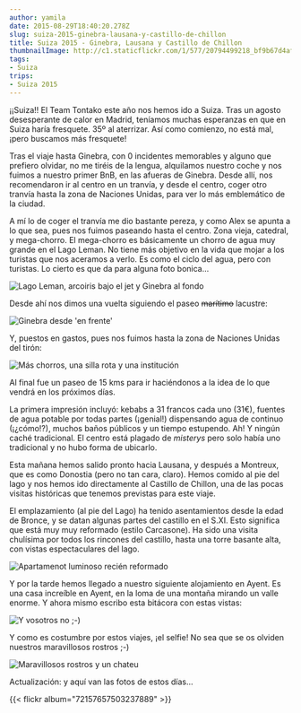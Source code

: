```yaml
---
author: yamila
date: 2015-08-29T18:40:20.278Z
slug: suiza-2015-ginebra-lausana-y-castillo-de-chillon
title: Suiza 2015 - Ginebra, Lausana y Castillo de Chillon
thumbnailImage: http://c1.staticflickr.com/1/577/20794499218_bf9b67d4af_z.jpg
tags:
- Suiza
trips:
- Suiza 2015
---
```


¡¡Suiza!! El Team Tontako este año nos hemos ido a Suiza. Tras un agosto desesperante de calor en Madrid, teníamos muchas esperanzas en que en Suiza haría fresquete. 35º al aterrizar. Así como comienzo, no está mal, ¡pero buscamos más fresquete!

Tras el viaje hasta Ginebra, con 0 incidentes memorables y alguno que prefiero olvidar, no me tiréis de la lengua, alquilamos nuestro coche y nos fuimos a nuestro primer BnB, en las afueras de Ginebra. Desde allí, nos recomendaron ir al centro en un tranvía, y desde el centro, coger otro tranvía hasta la zona de Naciones Unidas, para ver lo más emblemático de la ciudad.

A mí lo de coger el tranvía me dio bastante pereza, y como Alex se apunta a lo que sea, pues nos fuimos paseando hasta el centro. Zona vieja, catedral, y mega-chorro. El mega-chorro es básicamente un chorro de agua muy grande en el Lago Leman. No tiene más objetivo en la vida que mojar a los turistas que nos aceramos a verlo. Es como el ciclo del agua, pero con turistas. Lo cierto es que da para alguna foto bonica...

<img src="http://c1.staticflickr.com/1/577/20794499218_bf9b67d4af_z.jpg" alt="Lago Leman, arcoiris bajo el jet y Ginebra al fondo"/>

Desde ahí nos dimos una vuelta siguiendo el paseo <del>marítimo</del> lacustre:

<img src="http://c1.staticflickr.com/1/608/20795691839_ed64eeba45_z.jpg" title="Ginebra desde 'en frente'" />

Y, puestos en gastos, pues nos fuimos hasta la zona de Naciones Unidas del tirón:

<img src="http://c1.staticflickr.com/1/675/20794358940_b8e9f623c1_z.jpg" alt="Más chorros, una silla rota y una institución" />

Al final fue un paseo de 15 kms para ir haciéndonos a la idea de lo que vendrá en los próximos días.

La primera impresión incluyó: kebabs a 31 francos cada uno (31€), fuentes de agua potable por todas partes (¡genial!) dispensando agua de continuo (¡¿cómo!?), muchos baños públicos y un tiempo estupendo. Ah! Y ningún caché tradicional. El centro está plagado de <em>misterys</em> pero solo había uno tradicional y no hubo forma de ubicarlo.

Esta mañana hemos salido pronto hacia Lausana, y después a Montreux, que es como Donostia (pero no tan cara, claro). Hemos comido al pie del lago y nos hemos ido directamente al Castillo de Chillon, una de las pocas visitas históricas que tenemos previstas para este viaje.

El emplazamiento (al pie del Lago) ha tenido asentamientos desde la edad de Bronce, y se datan algunas partes del castillo en el S.XI. Esto significa que está muy muy reformado (estilo Carcasone). Ha sido una visita chulísima por todos los rincones del castillo, hasta una torre basante alta, con vistas espectaculares del lago.

<img src="http://c2.staticflickr.com/6/5711/20794498618_8f244f620c_z.jpg" alt="Apartamenot luminoso recién reformado" />

Y por la tarde hemos llegado a nuestro siguiente alojamiento en Ayent. Es una casa increíble en Ayent, en la loma de una montaña mirando un valle enorme. Y ahora mismo escribo esta bitácora con estas vistas:

<img src="http://c1.staticflickr.com/1/579/20973407802_869fb4723d_z.jpg" alt="Y vosotros no ;-)" />

Y como es costumbre por estos viajes, ¡el selfie! No sea que se os olviden nuestros maravillosos rostros ;-)

<img src="//c1.staticflickr.com/1/709/20794358730_8c6108361e_z.jpg" alt="Maravillosos rostros y un chateu" />

Actualización: y aquí van las fotos de estos días...

{{< flickr album="72157657503237889" >}}
